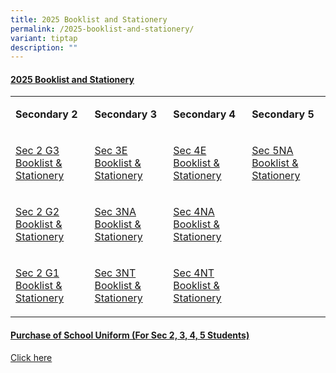 ```yaml
---
title: 2025 Booklist and Stationery
permalink: /2025-booklist-and-stationery/
variant: tiptap
description: ""
---
```

<h4><strong><u>2025 Booklist and Stationery</u></strong></h4>
<table style="minWidth: 100px">
<colgroup>
<col>
<col>
<col>
<col>
</colgroup>
<tbody>
<tr>
<td rowspan="1" colspan="1">
<p><strong>Secondary 2</strong>
</p>
</td>
<td rowspan="1" colspan="1">
<p><strong>Secondary 3</strong>
</p>
</td>
<td rowspan="1" colspan="1">
<p><strong>Secondary 4</strong>
</p>
</td>
<td rowspan="1" colspan="1">
<p><strong>Secondary 5</strong>
</p>
</td>
</tr>
<tr>
<td rowspan="1" colspan="1">
<p><a href="/files/Sec_2_G3_Booklist___Stationery.pdf" rel="noopener noreferrer nofollow" target="_blank">Sec 2 G3 Booklist &amp; Stationery</a>
</p>
</td>
<td rowspan="1" colspan="1">
<p><a href="/files/Sec_3E_Booklist___Stationery.pdf" rel="noopener noreferrer nofollow" target="_blank">Sec 3E Booklist &amp; Stationery</a>
</p>
</td>
<td rowspan="1" colspan="1">
<p><a href="/files/Sec_4E_Booklist___Stationery.pdf" rel="noopener noreferrer nofollow" target="_blank">Sec 4E Booklist &amp; Stationery</a>
</p>
</td>
<td rowspan="1" colspan="1">
<p><a href="/files/Sec_5NA_Booklist___Stationery.pdf" rel="noopener noreferrer nofollow" target="_blank">Sec 5NA Booklist &amp; Stationery</a>
</p>
</td>
</tr>
<tr>
<td rowspan="1" colspan="1">
<p><a href="/files/Sec_2_G2_Booklist___Stationery.pdf" rel="noopener noreferrer nofollow" target="_blank">Sec 2 G2 Booklist &amp; Stationery</a>
</p>
</td>
<td rowspan="1" colspan="1">
<p><a href="/files/Sec_3NA_Booklist___Stationery.pdf" rel="noopener noreferrer nofollow" target="_blank">Sec 3NA Booklist &amp; Stationery</a>
</p>
</td>
<td rowspan="1" colspan="1">
<p><a href="/files/Sec_4NA_Booklist___Stationery.pdf" rel="noopener noreferrer nofollow" target="_blank">Sec 4NA Booklist &amp; Stationery</a>
</p>
</td>
<td rowspan="1" colspan="1">
<p></p>
</td>
</tr>
<tr>
<td rowspan="1" colspan="1">
<p><a href="/files/Sec_2_G1_Booklist___Stationery.pdf" rel="noopener noreferrer nofollow" target="_blank">Sec 2 G1 Booklist &amp; Stationery</a>
</p>
</td>
<td rowspan="1" colspan="1">
<p><a href="/files/Sec_3NT_Booklist___Stationery.pdf" rel="noopener noreferrer nofollow" target="_blank">Sec 3NT Booklist &amp; Stationery</a>
</p>
</td>
<td rowspan="1" colspan="1">
<p><a href="/files/Sec_4NT_Booklist___Stationery.pdf" rel="noopener noreferrer nofollow" target="_blank">Sec 4NT Booklist &amp; Stationery</a>
</p>
</td>
<td rowspan="1" colspan="1">
<p></p>
</td>
</tr>
</tbody>
</table>
<h4><strong><u>Purchase of School Uniform (For Sec 2, 3, 4, 5 Students)</u></strong></h4>
<p><a href="/files/Purchase_of_School_Uniform__Sec_2_to_5_Students_.pdf" rel="noopener nofollow" target="_blank">Click here</a>
</p>
